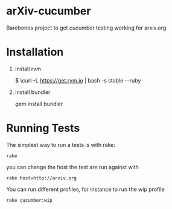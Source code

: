 arXiv-cucumber
==============

Barebones project to get cucumber testing working for arxiv.org

Installation
============

1) install rvm

    $ \curl -L https://get.rvm.io | bash -s stable --ruby

2) install bundler

    gem install bundler
    
Running Tests
=============

The simplest way to run a tests is with rake:

    rake
   
you can change the host the test are run against with

    rake host=http://arxiv.org
    
You can run different profiles, for instance to run the wip profile

    rake cucumber:wip
   
